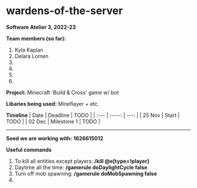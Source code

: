 # wardens-of-the-server

__Software Atelier 3, 2022-23__

__Team members (so far):__
1. Kyla Kaplan
2. Delara Lomen
3.
4.
5.
6. 

__Project:__
Minecraft 'Build & Cross' game w/ bot

__Libaries being used:__
Mineflayer + etc.


__Timeline__
| Date        | Deadline    | TODO          |
| :---        |    :----:   |          ---: |
| 25 Nov      | Start       | TODO          |
| 02 Dec      | Milestone 1 | TODO          |

________________________________________________________

__Seed we are working with:__
__1626615012__

__Useful commands__

1. To kill all entities except players:
    __/kill @e[type=!player]__
2. Daytime all the time:
    __/gamerule doDaylightCycle false__
3. Turn off mob spawning:
    __/gamerule doMobSpawning false__
4. 